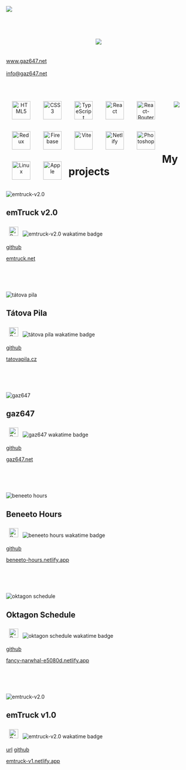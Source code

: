 <img src="src/images/github-header-image.png">
<br>
<br>
<br>

<h1 align="center">
    <img src="https://readme-typing-svg.demolab.com?font=Fira+Code&size=24&duration=2000&pause=1000&color=F7ED18&center=true&random=false&width=600&lines=Welcome+to+my+Github+profile!;V%C3%ADtejte+na+m%C3%A9m+Github+profilu!;Willkommen+auf+meinem+Github-Profil!;%C2%A1Bienvenido+a+mi+perfil+de+Github!" />
</h1>

<br>
<a href="https://gaz647.net/">www.gaz647.net</a>
<br>
<br>
<a href="mailto:info@gaz647.net?subject=Message%20via%20profile%20on%20Github">info@gaz647.net</a>
<br>
<br>
<br>
<br>

<div align="center">
    <img align="left" alt="HTML5" width="50px" style="padding: 1rem" src="https://cdn.jsdelivr.net/gh/devicons/devicon@latest/icons/html5/html5-original.svg" />
    <img align="left" alt="CSS3" width="50px" style="padding: 1rem" src="https://cdn.jsdelivr.net/gh/devicons/devicon@latest/icons/css3/css3-original.svg" />
    <img align="left" alt="TypeScript" width="50px" style="padding: 1rem" src="https://cdn.jsdelivr.net/gh/devicons/devicon@latest/icons/typescript/typescript-original.svg" />
    <img align="left" alt="React" width="50px" style="padding: 1rem" src="https://cdn.jsdelivr.net/gh/devicons/devicon@latest/icons/react/react-original.svg" />
    <img align="left" alt="React-Router" width="50px" style="padding: 1rem" src="https://cdn.jsdelivr.net/gh/devicons/devicon@latest/icons/reactrouter/reactrouter-original.svg" />
    <img align="left" alt="Redux" width="50px" style="padding: 1rem" src="https://cdn.jsdelivr.net/gh/devicons/devicon@latest/icons/redux/redux-original.svg" />
    <img align="left" alt="Firebase" width="50px" style="padding: 1rem" src="https://cdn.jsdelivr.net/gh/devicons/devicon@latest/icons/firebase/firebase-original.svg" />
    <img align="left" alt="Vite" width="50px" style="padding: 1rem" src="https://cdn.jsdelivr.net/gh/devicons/devicon@latest/icons/vitejs/vitejs-original.svg" />
    <img align="left" alt="Netlify" width="50px" style="padding: 1rem" src="https://cdn.jsdelivr.net/gh/devicons/devicon@latest/icons/netlify/netlify-original.svg" />
    <img align="left" alt="Photoshop" width="50px" style="padding: 1rem" src="https://cdn.jsdelivr.net/gh/devicons/devicon@latest/icons/photoshop/photoshop-original.svg" />
    <img align="left" alt="Linux" width="50px" style="padding: 1rem" src="https://cdn.jsdelivr.net/gh/devicons/devicon@latest/icons/linux/linux-original.svg" />
    <img align="left" alt="Apple" width="50px" style="padding: 1rem" src="https://cdn.jsdelivr.net/gh/devicons/devicon@latest/icons/apple/apple-original.svg" />
</div>

<br>

<div align="center">
    <a href="https://skillicons.dev">
        <img src="https://skillicons.dev/icons?i=html,css,ts,react,redux,firebase,vite,netlify,vscode,photoshop,linux,apple" />
    </a>
</div>

<br>
<br>
<br>
<br>

<br>

# My projects

<br>

<img alt="emtruck-v2.0" src="src/images/mockup-emtruck-v2.0-w-800-px.png" />

## emTruck v2.0

<img alt="React" width="25px" style="margin: .5rem" src="https://cdn.jsdelivr.net/gh/devicons/devicon@latest/icons/react/react-original.svg" />

<img alt="emtruck-v2.0 wakatime badge" src="https://wakatime.com/badge/user/0042881c-6061-4165-a38d-5958bd6d02bc/project/1a883016-572f-4180-8581-73d1b8c50428.svg"/>

[github](https://github.com/gaz647/emTRUCK)

[emtruck.net](https://emtruck.net/)

<br>
<br>
<br>
<br>

<!--  -->

<img alt="tátova pila" src="src/images/mockup-tatova-pila-w-800-px.png" />

## Tátova Pila

<img alt="React" width="25px" style="margin: .5rem" src="https://cdn.jsdelivr.net/gh/devicons/devicon@latest/icons/react/react-original.svg" />

<img alt="tátova pila wakatime badge" src="https://wakatime.com/badge/user/0042881c-6061-4165-a38d-5958bd6d02bc/project/018c1b57-9fb4-4879-8e56-75f570716b1f.svg"/>

[github](https://github.com/gaz647/tatova-pila_ts)

[tatovapila.cz](https://tatovapila.cz/)

<br>
<br>
<br>
<br>

<!--  -->

<img alt="gaz647" src="src/images/mockup-gaz647-w-800-px.png" />

## gaz647

<img alt="React" width="25px" style="margin: .5rem" src="https://cdn.jsdelivr.net/gh/devicons/devicon@latest/icons/react/react-original.svg" />

<img alt="gaz647 wakatime badge" src="https://wakatime.com/badge/user/0042881c-6061-4165-a38d-5958bd6d02bc/project/018cf290-0b79-4c55-bc8a-0d1a7a4b578c.svg"/>

[github](https://github.com/gaz647/gaz647)

[gaz647.net](https://gaz647.net/)

<br>
<br>
<br>
<br>

<!--  -->

<img alt="beneeto hours" src="src/images/mockup-beneeto-hours-w-800-px.png" />

## Beneeto Hours

<img alt="React" width="25px" style="margin: .5rem" src="https://cdn.jsdelivr.net/gh/devicons/devicon@latest/icons/react/react-original.svg" />

<img alt="beneeto hours wakatime badge" src="https://wakatime.com/badge/user/0042881c-6061-4165-a38d-5958bd6d02bc/project/bf2c22ad-f6b8-4f77-b86d-e9a72a65905b.svg"/>

[github](https://github.com/gaz647/beneeto-hours_ts)

[beneeto-hours.netlify.app](https://beneeto-hours.netlify.app)

<br>
<br>
<br>
<br>

<!--  -->

<img alt="oktagon schedule" src="src/images/mockup-oktagon-schedule-w-800-px.png" />

## Oktagon Schedule

<img alt="React" width="25px" style="margin: .5rem" src="https://cdn.jsdelivr.net/gh/devicons/devicon@latest/icons/react/react-original.svg" />

<img alt="oktagon schedule wakatime badge" src="https://wakatime.com/badge/user/0042881c-6061-4165-a38d-5958bd6d02bc/project/124c0e6a-9248-4c01-bf48-1c49b325afe3.svg"/>

[github](https://github.com/gaz647/oktagon-schedule-ts)

[fancy-narwhal-e5080d.netlify.app](https://fancy-narwhal-e5080d.netlify.app/)

<br>
<br>
<br>
<br>

<!--  -->

<img alt="emtruck-v2.0" src="src/images/mockup-emtruck-v1.0-w-800-px.png" />

## emTruck v1.0

<img alt="React" width="25px" style="margin: .5rem" src="https://cdn.jsdelivr.net/gh/devicons/devicon@latest/icons/react/react-original.svg" />

<img alt="emtruck-v2.0 wakatime badge" src="https://wakatime.com/badge/user/0042881c-6061-4165-a38d-5958bd6d02bc/project/925b101f-155e-4ecb-ada0-5c21ec73df5e.svg"/>

<a href="" target="_blank">url</a>
[github](https://github.com/gaz647/emTRUCK_VUE)

[emtruck-v1.netlify.app](https://emtruck-v1.netlify.app/)
